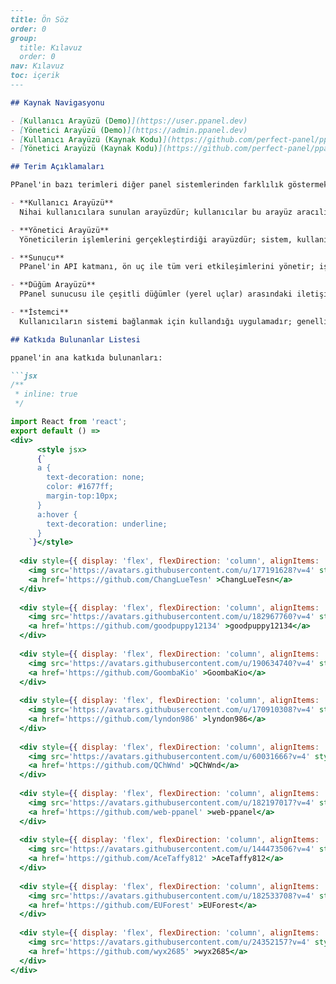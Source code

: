 ```markdown
---
title: Ön Söz
order: 0
group: 
  title: Kılavuz
  order: 0
nav: Kılavuz
toc: içerik
---

## Kaynak Navigasyonu

- [Kullanıcı Arayüzü (Demo)](https://user.ppanel.dev)
- [Yönetici Arayüzü (Demo)](https://admin.ppanel.dev)
- [Kullanıcı Arayüzü (Kaynak Kodu)](https://github.com/perfect-panel/ppanel-web/tree/main/apps/user)
- [Yönetici Arayüzü (Kaynak Kodu)](https://github.com/perfect-panel/ppanel-web/tree/main/apps/admin)

## Terim Açıklamaları

PPanel'in bazı terimleri diğer panel sistemlerinden farklılık göstermektedir. Belge içeriğini doğru bir şekilde anlayabilmeniz ve yanlış anlamalardan kaçınabilmeniz için, okumadan önce aşağıdaki terimleri anlamanız önerilir:

- **Kullanıcı Arayüzü**
  Nihai kullanıcılara sunulan arayüzdür; kullanıcılar bu arayüz aracılığıyla sistemle etkileşimde bulunurlar. İhtiyaçlarınıza göre bu arayüzü özelleştirebilir veya yeniden yapılandırabilirsiniz, böylece sitenizin kişiselleştirilmiş bir tasarımını elde edebilirsiniz.

- **Yönetici Arayüzü**
  Yöneticilerin işlemlerini gerçekleştirdiği arayüzdür; sistem, kullanıcılar ve verilerin yönetiminden sorumludur. İhtiyaçlarınıza göre bu arayüzü özelleştirebilir veya yeniden yapılandırabilirsiniz.

- **Sunucu**
  PPanel'in API katmanı, ön uç ile tüm veri etkileşimlerini yönetir; iş mantığının yürütülmesi ve veri hizmetlerinin sağlanmasından sorumludur.

- **Düğüm Arayüzü**
  PPanel sunucusu ile çeşitli düğümler (yerel uçlar) arasındaki iletişimi sağlar; ağ düğümlerinin bağlantısını ve hizmetin istikrarını garanti eder.

- **İstemci**
  Kullanıcıların sistemi bağlanmak için kullandığı uygulamadır; genellikle kullanıcıların cihaz yazılımı veya uygulaması anlamına gelir ve sistemle bağlantı kurup ilgili hizmetleri kullanmaktan sorumludur.

## Katkıda Bulunanlar Listesi

ppanel'in ana katkıda bulunanları:

```jsx
/**
 * inline: true
 */

import React from 'react';
export default () =>
<div>
      <style jsx>
      {`
      a {
        text-decoration: none;
        color: #1677ff;
        margin-top:10px;
      }
      a:hover {
        text-decoration: underline;
      }
    `}</style>
    
  <div style={{ display: 'flex', flexDirection: 'column', alignItems: 'center', justifyContent: 'center', width: '300px', backgroundColor: '#ffffff', boxShadow: '0 4px 12px rgba(0, 0, 0, 0.1)', borderRadius: '8px', padding: '10px', margin: '10px' }}>
    <img src='https://avatars.githubusercontent.com/u/177191628?v=4' style={{ width: '50px', height: '50px', borderRadius: '50%' }} alt='ChangLueTesn' />
    <a href='https://github.com/ChangLueTesn' >ChangLueTesn</a>
  </div>
  
  <div style={{ display: 'flex', flexDirection: 'column', alignItems: 'center', justifyContent: 'center', width: '300px', backgroundColor: '#ffffff', boxShadow: '0 4px 12px rgba(0, 0, 0, 0.1)', borderRadius: '8px', padding: '10px', margin: '10px' }}>
    <img src='https://avatars.githubusercontent.com/u/182967760?v=4' style={{ width: '50px', height: '50px', borderRadius: '50%' }} alt='goodpuppy12134' />
    <a href='https://github.com/goodpuppy12134' >goodpuppy12134</a>
  </div>
  
  <div style={{ display: 'flex', flexDirection: 'column', alignItems: 'center', justifyContent: 'center', width: '300px', backgroundColor: '#ffffff', boxShadow: '0 4px 12px rgba(0, 0, 0, 0.1)', borderRadius: '8px', padding: '10px', margin: '10px' }}>
    <img src='https://avatars.githubusercontent.com/u/190634740?v=4' style={{ width: '50px', height: '50px', borderRadius: '50%' }} alt='GoombaKio' />
    <a href='https://github.com/GoombaKio' >GoombaKio</a>
  </div>
  
  <div style={{ display: 'flex', flexDirection: 'column', alignItems: 'center', justifyContent: 'center', width: '300px', backgroundColor: '#ffffff', boxShadow: '0 4px 12px rgba(0, 0, 0, 0.1)', borderRadius: '8px', padding: '10px', margin: '10px' }}>
    <img src='https://avatars.githubusercontent.com/u/170910308?v=4' style={{ width: '50px', height: '50px', borderRadius: '50%' }} alt='lyndon986' />
    <a href='https://github.com/lyndon986' >lyndon986</a>
  </div>
  
  <div style={{ display: 'flex', flexDirection: 'column', alignItems: 'center', justifyContent: 'center', width: '300px', backgroundColor: '#ffffff', boxShadow: '0 4px 12px rgba(0, 0, 0, 0.1)', borderRadius: '8px', padding: '10px', margin: '10px' }}>
    <img src='https://avatars.githubusercontent.com/u/60031666?v=4' style={{ width: '50px', height: '50px', borderRadius: '50%' }} alt='QChWnd' />
    <a href='https://github.com/QChWnd' >QChWnd</a>
  </div>
  
  <div style={{ display: 'flex', flexDirection: 'column', alignItems: 'center', justifyContent: 'center', width: '300px', backgroundColor: '#ffffff', boxShadow: '0 4px 12px rgba(0, 0, 0, 0.1)', borderRadius: '8px', padding: '10px', margin: '10px' }}>
    <img src='https://avatars.githubusercontent.com/u/182197017?v=4' style={{ width: '50px', height: '50px', borderRadius: '50%' }} alt='web-ppanel' />
    <a href='https://github.com/web-ppanel' >web-ppanel</a>
  </div>
  
  <div style={{ display: 'flex', flexDirection: 'column', alignItems: 'center', justifyContent: 'center', width: '300px', backgroundColor: '#ffffff', boxShadow: '0 4px 12px rgba(0, 0, 0, 0.1)', borderRadius: '8px', padding: '10px', margin: '10px' }}>
    <img src='https://avatars.githubusercontent.com/u/144473506?v=4' style={{ width: '50px', height: '50px', borderRadius: '50%' }} alt='AceTaffy812' />
    <a href='https://github.com/AceTaffy812' >AceTaffy812</a>
  </div>
  
  <div style={{ display: 'flex', flexDirection: 'column', alignItems: 'center', justifyContent: 'center', width: '300px', backgroundColor: '#ffffff', boxShadow: '0 4px 12px rgba(0, 0, 0, 0.1)', borderRadius: '8px', padding: '10px', margin: '10px' }}>
    <img src='https://avatars.githubusercontent.com/u/182533708?v=4' style={{ width: '50px', height: '50px', borderRadius: '50%' }} alt='EUForest' />
    <a href='https://github.com/EUForest' >EUForest</a>
  </div>
  
  <div style={{ display: 'flex', flexDirection: 'column', alignItems: 'center', justifyContent: 'center', width: '300px', backgroundColor: '#ffffff', boxShadow: '0 4px 12px rgba(0, 0, 0, 0.1)', borderRadius: '8px', padding: '10px', margin: '10px' }}>
    <img src='https://avatars.githubusercontent.com/u/24352157?v=4' style={{ width: '50px', height: '50px', borderRadius: '50%' }} alt='wyx2685' />
    <a href='https://github.com/wyx2685' >wyx2685</a>
  </div>
</div>

```


